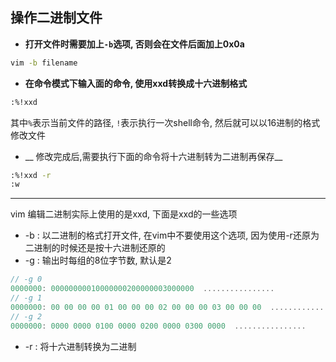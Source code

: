 ## 操作二进制文件

* __打开文件时需要加上`-b`选项, 否则会在文件后面加上0x0a__
```bash
vim -b filename
```
* __在命令模式下输入面的命令, 使用xxd转换成十六进制格式__
```bash
:%!xxd
```
其中`%`表示当前文件的路径, `!`表示执行一次shell命令, 然后就可以以16进制的格式修改文件

* __ 修改完成后,需要执行下面的命令将十六进制转为二进制再保存__ 
```bash
:%!xxd -r
:w
```

---
vim 编辑二进制实际上使用的是xxd, 下面是xxd的一些选项
* -b : 以二进制的格式打开文件, 在vim中不要使用这个选项, 因为使用-r还原为二进制的时候还是按十六进制还原的
* -g : 输出时每组的8位字节数, 默认是2
```c
// -g 0
0000000: 00000000010000000200000003000000  ................
// -g 1
0000000: 00 00 00 00 01 00 00 00 02 00 00 00 03 00 00 00  ................
// -g 2
0000000: 0000 0000 0100 0000 0200 0000 0300 0000  ................
```
* -r : 将十六进制转换为二进制